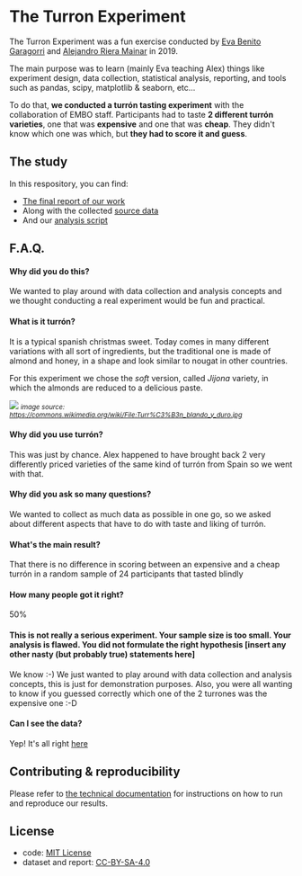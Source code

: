 # The Turron Experiment
The Turron Experiment was a fun exercise conducted by [Eva Benito Garagorri](https://github.com/evilla-19) and [Alejandro Riera Mainar](http://github.com/ariera/) in 2019.

The main purpose was to learn (mainly Eva teaching Alex) things like experiment design, data collection, statistical analysis, reporting, and tools such as pandas, scipy, matplotlib & seaborn, etc...

To do that, **we conducted a turrón tasting experiment** with the collaboration of EMBO staff. Participants had to taste **2 different turrón varieties**, one that was **expensive** and one that was **cheap**. They didn't know which one was which, but **they had to score it and guess**.

## The study

In this respository, you can find:

* [The final report of our work](report.md)
* Along with the collected [source data](data.csv)
* And our [analysis script](analysis.py)

## F.A.Q.

#### Why did you do this?
We wanted to play around with data collection and analysis concepts and we thought conducting a real experiment would be fun and practical.


#### What is it turrón?

It is a typical spanish christmas sweet. Today comes in many different variations with all sort of ingredients, but the traditional one is made of almond and honey, in a shape and look similar to nougat in other countries.

For this experiment we chose the _soft_ version, called _Jijona_ variety, in which the almonds are reduced to a delicious paste.

![](800px-turron_blando_y_duro.jpg)
<small>
_image source: https://commons.wikimedia.org/wiki/File:Turr%C3%B3n_blando_y_duro.jpg_
</small>

#### Why did you use turrón?
This was just by chance. Alex happened to have brought back 2 very differently priced varieties of the same kind of turrón from Spain so we went with that.

#### Why did you ask so many questions?
We wanted to collect as much data as possible in one go, so we asked about different aspects that have to do with taste and liking of turrón.

#### What's the main result?
That there is no difference in scoring between an expensive and a cheap turrón in a random sample of 24 participants that tasted blindly

#### How many people got it right?
50%

#### This is not really a serious experiment. Your sample size is too small. Your analysis is flawed. You did not formulate the right hypothesis [insert any other nasty (but probably true) statements here]
We know :-) We just wanted to play around with data collection and analysis concepts, this is just for demonstration purposes. Also, you were all wanting to know if you guessed correctly which one of the 2 turrones was the expensive one :-D

#### Can I see the data?
Yep! It's all right [here](data.csv)








## Contributing & reproducibility

Please refer to [the technical documentation](CONTRIBUTE.md) for instructions on how to run and reproduce our results.

## License

* code: [MIT License](https://opensource.org/licenses/MIT)
* dataset and report: [CC-BY-SA-4.0](https://creativecommons.org/licenses/by-sa/4.0/)
